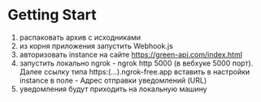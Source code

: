 # Getting Start
1. распаковать архив с исходниками
2. из корня приложения запустить Webhook.js 
3. авторизовать instance на сайте https://green-api.com/index.html
4. запустить локально ngrok - ngrok http 5000 (в вебхуке 5000 порт).  
  Далее ссылку типа https:(...).ngrok-free.app вставить в настройки instance в поле - Адрес отправки уведомлений (URL)
6. уведомления будут приходить на локальную машину


